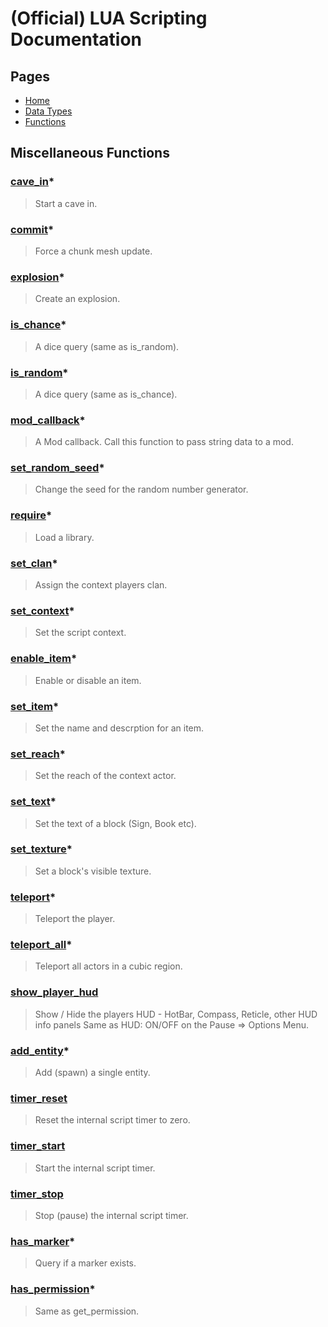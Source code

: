 
# (Official) LUA Scripting Documentation

## Pages

- [Home](../../index)
- [Data Types](../data-types)
- [Functions](../functions)

## Miscellaneous Functions

### [cave_in](other/cave_in)*

> Start a cave in.

### [commit](other/commit)*

> Force a chunk mesh update.

### [explosion](other/explosion)*

> Create an explosion.

### [is_chance](other/is_chance)*

> A dice query (same as is_random).

### [is_random](other/is_random)*

> A dice query (same as is_chance).

### [mod_callback](other/mod_callback)*

> A Mod callback. Call this function to pass string data to a mod.

### [set_random_seed](other/set_random_seed)*

> Change the seed for the random number generator.

### [require](other/require)*

> Load a library.

### [set_clan](other/set_clan)*

> Assign the context players clan.

### [set_context](other/set_context)*

> Set the script context.

### [enable_item](other/enable_item)*

> Enable or disable an item.

### [set_item](other/set_item)*

> Set the name and descrption for an item.

### [set_reach](other/set_reach)*

> Set the reach of the context actor.

### [set_text](other/set_text)*

> Set the text of a block (Sign, Book etc).

### [set_texture](other/set_texture)*

> Set a block's visible texture.

### [teleport](other/teleport)*

> Teleport the player.

### [teleport_all](other/teleport_all)*

> Teleport all actors in a cubic region.

### [show_player_hud](other/show_player_hud)

> Show / Hide the players HUD - HotBar, Compass, Reticle, other HUD info panels
            Same as HUD: ON/OFF on the Pause => Options Menu.

### [add_entity](other/add_entity)*

> Add (spawn) a single entity.

### [timer_reset](other/timer_reset)

> Reset the internal script timer to zero.

### [timer_start](other/timer_start)

> Start the internal script timer.

### [timer_stop](other/timer_stop)

> Stop (pause) the internal script timer.

### [has_marker](other/has_marker)*

> Query if a marker exists.

### [has_permission](other/has_permission)*

> Same as get_permission.
